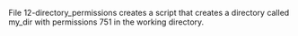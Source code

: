 File 12-directory_permissions creates a script that creates a directory called my_dir with permissions 751 in the working directory.
